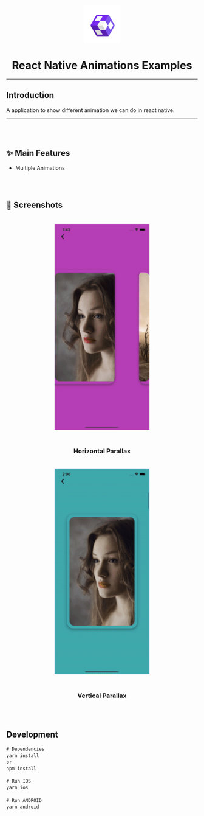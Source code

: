 <p align="center">
  <a>
    <img width="100px" src="./assets/icon.png">
  </a>
  <h1 align="center">React Native Animations Examples</h1> 
</p>

---

## Introduction

A application to show different animation we can do in react native.

---

<br/>
<br/>

## :sparkles: Main Features

- Multiple Animations

<br/>
<br/>

## :camera_flash: Screenshots

<div align="center" style="margin:auto;width:100%;display:flex;justify-content:center;align-items:center;flex-wrap:wrap;">
<div>
<img width="250px" margin="30px" style="margin:20px;" src="./assets/gifs/horizontal_parallax.gif">
<h3>Horizontal Parallax</h3>
</div>
<div>
<img width="250px" margin="30px" style="margin:20px;" src="./assets/gifs/vertical_parallax.gif">
<h3>Vertical Parallax</h3>
</div>
</div>

<br/>
<br/>

## Development

```js bash
# Dependencies
yarn install
or
npm install

# Run IOS
yarn ios

# Run ANDROID
yarn android

```
